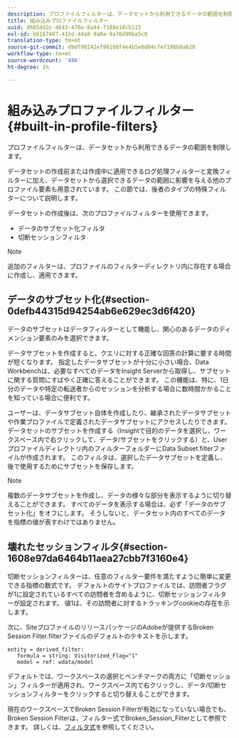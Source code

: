 ```yaml
---
description: プロファイルフィルターは、データセットから利用できるデータの範囲を制限します。
title: 組み込みプロファイルフィルター
uuid: d6854d2c-4643-476e-8a44-f188e18cb115
exl-id: bb167487-415d-44a8-9a0a-9a76d90ba5c0
translation-type: tm+mt
source-git-commit: d9df90242ef96188f4e4b5e6d04cfef196b0a628
workflow-type: tm+mt
source-wordcount: '486'
ht-degree: 1%

---
```


# 組み込みプロファイルフィルター{#built-in-profile-filters}

プロファイルフィルターは、データセットから利用できるデータの範囲を制限します。

データセットの作成前または作成中に適用できるログ処理フィルターと変換フィルターに加え、データセットから選択できるデータの範囲に影響を与える他のプロファイル要素も用意されています。 この節では、後者のタイプの特殊フィルターについて説明します。

データセットの作成後は、次のプロファイルフィルターを使用できます。

* データのサブセット化フィルタ
* 切断セッションフィルタ

>[!NOTE]
>
>追加のフィルターは、プロファイルのフィルターディレクトリ内に存在する場合に作成し、適用できます。

## データのサブセット化{#section-0defb44315d94254ab6e629ec3d6f420}

データのサブセットはデータフィルターとして機能し、関心のあるデータのディメンション要素のみを選択できます。

データサブセットを作成すると、クエリに対する正確な回答の計算に要する時間が短くなります。 指定したデータサブセットが十分に小さい場合、Data Workbenchは、必要なすべてのデータをInsight Serverから取得し、サブセットに関する質問にすばやく正確に答えることができます。 この機能は、特に、1日分のデータや特定の転送者からのセッションを分析する場合に数時間かかることを知っている場合に便利です。

ユーザーは、データサブセット自体を作成したり、継承されたデータサブセットや作業プロファイルで定義されたデータサブセットにアクセスしたりできます。 データセットのサブセットを作成する（Insightで目的のデータを選択し、ワークスペース内で右クリックして、データ/サブセットをクリックする）と、Userプロファイルディレクトリ内のフィルターフォルダーにData Subset.filterファイルが作成されます。 このフィルタは、選択したデータサブセットを定義し、後で使用するためにサブセットを保存します。

>[!NOTE]
>
>複数のデータサブセットを作成し、データの様々な部分を表示するように切り替えることができます。 すべてのデータを表示する場合は、必ず「データのサブセット化」をオフにします。 そうしないと、データセット内のすべてのデータを指標の値が表すわけではありません。

## 壊れたセッションフィルタ{#section-1608e97da6464b11aea27cbb7f3160e4}

切断セッションフィルターは、任意のフィルター要件を満たすように簡単に変更できる指標の数式です。 デフォルトのサイトプロファイルでは、訪問者フラグが1に設定されているすべての訪問者を含めるように、切断セッションフィルターが設定されます。 値1は、その訪問者に対するトラッキングcookieの存在を示します。

次に、SiteプロファイルのリリースパッケージのAdobeが提供するBroken Session Filter.filterファイルのデフォルトのテキストを示します。

```
entity = derived_filter:
   formula = string: Visitorized_Flag="1"
   model = ref: wdata/model
```

デフォルトでは、ワークスペースの選択とベンチマークの両方に「切断セッション」フィルターが適用され、ワークスペース内で右クリックし、データ/切断セッションフィルターをクリックすると切り替えることができます。

現在のワークスペースでBroken Session Filterが有効になっていない場合でも、Broken Session Filterは、フィルター式でBroken_Session_Filterとして参照できます。 詳しくは、[フィルタ式](https://docs.adobe.com/content/help/en/data-workbench/using/client/t-open-ins.html#Syntax_for_Identifiers)を参照してください。

